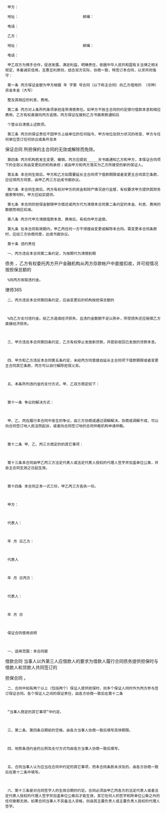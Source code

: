 
     甲方：  
 
     地址：                             邮编：
 
     电话：
 
     乙方：
 
     地址：                             邮编：
 
     电话：
 
     甲乙双方为携手合作，促进发展，满足利益，明确责任，依据中华人民共和国有关法律之相关规定，本着诚实信用，互惠互利原则，结合双方实际，协商一致，特签订本合同，以求共同恪守：
 
     第一条 丙方保证金额为甲方根据 年 字第 号合同（以下称主合同）向乙方借用的 （币种）资金本金（大写）
 
     整及其相应的利息、费用。
 
     第二条 丙方对上条所列条项承担连带清偿责任。如甲方不按主合同的约定偿付借款本息和相应费用，乙方有权直接向丙方追偿。丙方保证在接到乙方书面索款通知后
 
     个营业日清偿上述款项。
 
     第三条 丙方的保证责任不因甲方上级单位的任何指令、甲方地位及财力状况的改变、甲方与任何单位签订任何协议或条件及本
保证合同
所担保的主合同的无效或解除而免除。
 
     第四条 丙方机构若发生变更、撤销，丙方应提前_____天书面通知乙方和甲方，本保证合同项下的全部义务由变更后的机构承担；或由甲方和丙方落实为乙方所接受的新的保证人。
 
     第五条 本合同生效后，甲方和乙方如需要延长主合同项下借款期限或者变更主合同其它条款，应征得丙方同意，由甲乙丙三方达成书面协议。
 
     第六条 本合同生效后，丙方有权对甲方的资金和财产情况进行监督，有权要求甲方提供其财务报表等材料，甲方应如实提供。
 
     第七条 本合同的担保金额随甲方偿还或丙方代为清偿本合同第二条约定的本金、利息、费用的数额而相应扣减。
 
     第八条 丙方代甲方清偿借款本息、费用后，有权向甲方追偿。
 
     第九条 在本合同有效期内，甲乙丙任何一方不得擅自变更或解除本合同。需变更本合同条款时，应经三方协商同意，达成书面协议。
 
     第十条 违约责任
 
     一、丙方违反本合同第二条约定，为按期代为清偿到期
债务
，乙方有权委托丙方开户金融机构从丙方存款帐户中直接扣收，并可视情况按担保总额的
 
     %向丙方收取违约金。
 




 
律师365






     二、丙方违反本合同第四条约定，应由变更后的机构按担保总额的

 

     %向乙方支付违约金。给乙方造成经济损失，且违约金数额不足以弥补，所受损失还应赔偿乙方直接经济损失。

 

     三、甲方违反本合同第四条约定，乙方有权停止发放新贷款，并提前收回已发放的贷款本息。

 

     四、甲方和乙方违反本合同第五条约定，未经丙方同意擅自延长主合同项下借款期限或者变更主合同其它条款，丙方可以自行解除担保义务。

 

     五、本条所列违约金的支付方式，甲、乙双方商定如下：

 

     第十一条 争议的解决方式：

 

     甲、乙、丙在履行本合同中发生的争议，由三方协商或通过调解解决。协商或调解不成，可以向合同签订地人民法院起诉，或者向合同签订地的合同仲裁机构申请仲裁。

 

     第十二条 甲、乙、丙三方商定的的其它事项：

 

     第十三条本合同由甲乙丙三方法定代表人或法定代表人授权的代理人签字并加盖单位公章，并自主合同生效之日起生效。

 

     第十四条 本合同正本一式三份，甲乙丙三方各执一份。

 

     甲方：

 

     代表人：

 

     年 月 日乙方：

 

     代表人

 

     年 月 日丙方：

 

     代表人：

 

     年 月 日

 

     保证合同使用说明

 

     一、适用范围：本合同是

借款合同
当事人以外第三人应借款人的要求为借款人履行合同债务提供担保时与借款人和贷款人共同签订的

担保合同
。

 

     二、合同中如有两个以上（包括两个）保证人提供担保时，则多个保证人同时作为丙方参与签订保证合同。各个保证人之间的保证责任，由各方协商一致后在第十二条

 

     “当事人商定的其它事项”中约定。

 

     三、第二条、第四条日期前的空格，由各方当事人协商一致后填写具体期限。

 

     四、地势条违约金的比例及支付方式均由各方当事人协商一致后填写。

 

     五、合同当事人认为应当在合同中约定的其它事项，而本合同条款未涉及的，由各方协商一致后在第十二条中填写。

 

     六、第十三条是对合同签字人的生效日期的约定。合同必须由甲乙丙各方的法定代表人或者法定代表人授权的代理人签字并加盖单位公章后才能生效，其它任何人的签字和除单位公章之外的任何章都无效。如果合同当事人不具备法人资格，则由其主要负责人或主要负责人授权的代理人签字。

 


 

 
 
 
 
 
  


  
 

  


  


  
 
 
 
 

